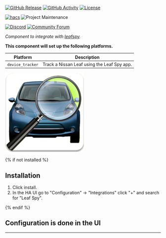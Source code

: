 [![GitHub Release][releases-shield]][releases]
[![GitHub Activity][commits-shield]][commits]
[![License][license-shield]](LICENSE)

[![hacs][hacsbadge]](hacs)
![Project Maintenance][maintenance-shield]

[![Discord][discord-shield]][discord]
[![Community Forum][forum-shield]][forum]

_Component to integrate with [leafspy][leafspy]._

**This component will set up the following platforms.**

Platform | Description
-- | --
`device_tracker` | Track a Nissan Leaf using the Leaf Spy app.

![leafspy][leafspyimg]

{% if not installed %}
## Installation

1. Click install.
1. In the HA UI go to "Configuration" -> "Integrations" click "+" and search for "Leaf Spy".

{% endif %}


## Configuration is done in the UI

<!---->

***

[leafspy]: https://play.google.com/store/apps/details?id=com.Turbo3.Leaf_Spy_Pro
[commits-shield]: https://img.shields.io/github/commit-activity/y/jesserockz/ha-leafspy.svg?style=for-the-badge
[commits]: https://github.com/jesserockz/ha-leafspy/commits/master
[hacs]: https://github.com/custom-components/hacs
[hacsbadge]: https://img.shields.io/badge/HACS-Custom-orange.svg?style=for-the-badge
[discord]: https://discord.gg/Qa5fW2R
[discord-shield]: https://img.shields.io/discord/330944238910963714.svg?style=for-the-badge
[leafspyimg]: leafspy.png
[forum-shield]: https://img.shields.io/badge/community-forum-brightgreen.svg?style=for-the-badge
[forum]: https://community.home-assistant.io/
[license-shield]: https://img.shields.io/github/license/jesserockz/ha-leafspy.svg?style=for-the-badge
[maintenance-shield]: https://img.shields.io/badge/maintainer-Jesse%20Hills%20%40jesserockz-blue.svg?style=for-the-badge
[releases-shield]: https://img.shields.io/github/release/jesserockz/ha-leafspy.svg?style=for-the-badge
[releases]: https://github.com/jesserockz/ha-leafspy/releases
